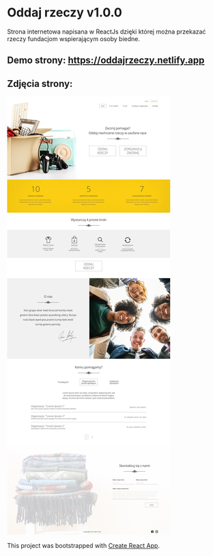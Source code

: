 # Oddaj rzeczy v1.0.0

Strona internetowa napisana w ReactJs dzięki której można przekazać rzeczy fundacjom wspierającym osoby biedne.

## Demo strony: https://oddajrzeczy.netlify.app

## Zdjęcia strony:
![website](public/website.jpg)



This project was bootstrapped with [Create React App](https://github.com/facebook/create-react-app).
